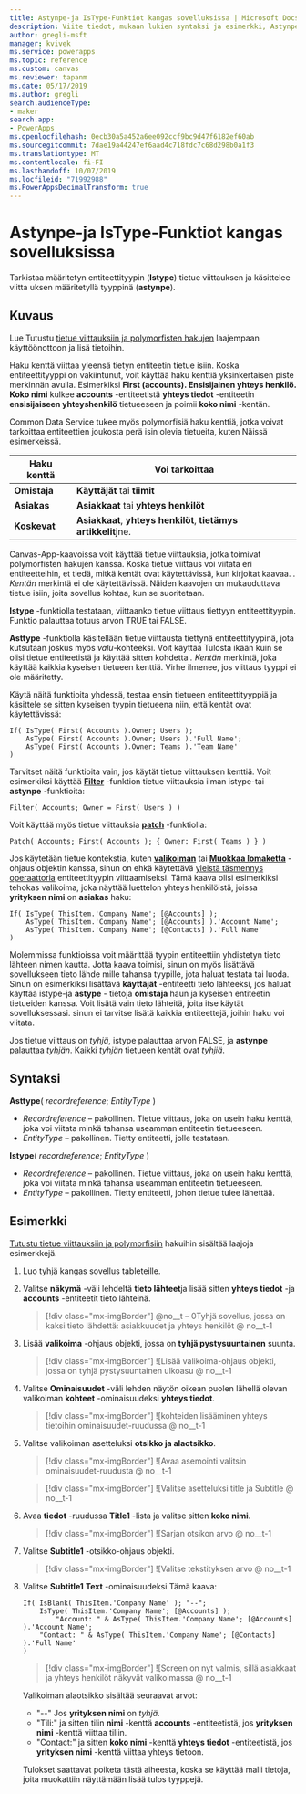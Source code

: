 ```yaml
---
title: Astynpe-ja IsType-Funktiot kangas sovelluksissa | Microsoft Docs
description: Viite tiedot, mukaan lukien syntaksi ja esimerkki, Astynpe-ja IsType-funktioille kangas sovelluksissa
author: gregli-msft
manager: kvivek
ms.service: powerapps
ms.topic: reference
ms.custom: canvas
ms.reviewer: tapanm
ms.date: 05/17/2019
ms.author: gregli
search.audienceType:
- maker
search.app:
- PowerApps
ms.openlocfilehash: 0ecb30a5a452a6ee092ccf9bc9d47f6182ef60ab
ms.sourcegitcommit: 7dae19a44247ef6aad4c718fdc7c68d298b0a1f3
ms.translationtype: MT
ms.contentlocale: fi-FI
ms.lasthandoff: 10/07/2019
ms.locfileid: "71992988"
ms.PowerAppsDecimalTransform: true
---
```

# <a name="astype-and-istype-functions-in-canvas-apps"></a>Astynpe-ja IsType-Funktiot kangas sovelluksissa

Tarkistaa määritetyn entiteettityypin (**Istype**) tietue viittauksen ja käsittelee viitta uksen määritetyllä tyyppinä (**astynpe**).

## <a name="description"></a>Kuvaus

Lue Tutustu [tietue viittauksiin ja polymorfisten hakujen](../working-with-references.md) laajempaan käyttöönottoon ja lisä tietoihin.

Haku kenttä viittaa yleensä tietyn entiteetin tietue isiin. Koska entiteettityyppi on vakiintunut, voit käyttää haku kenttiä yksinkertaisen piste merkinnän avulla. Esimerkiksi **First (accounts). Ensisijainen yhteys henkilö. Koko nimi** kulkee **accounts** -entiteetistä **yhteys tiedot** -entiteetin **ensisijaiseen yhteyshenkilö** tietueeseen ja poimii **koko nimi** -kentän.

Common Data Service tukee myös polymorfisiä haku kenttiä, jotka voivat tarkoittaa entiteettien joukosta perä isin olevia tietueita, kuten Näissä esimerkeissä.

| Haku kenttä | Voi tarkoittaa |
|--------------|--------------|
| **Omistaja** | **Käyttäjät** tai **tiimit** |
| **Asiakas** | **Asiakkaat** tai **yhteys henkilöt** |
| **Koskevat** | **Asiakkaat**, **yhteys henkilöt**, **tietämys artikkelit**jne. |

<!--note from editor: Change "Knowledge Articles" to "Knowledge Base articles" if that is what is being referenced.   -->

Canvas-App-kaavoissa voit käyttää tietue viittauksia, jotka toimivat polymorfisten hakujen kanssa. Koska tietue viittaus voi viitata eri entiteetteihin, et tiedä, mitkä kentät ovat käytettävissä, kun kirjoitat kaavaa. *. Kentän* merkintä ei ole käytettävissä. Näiden kaavojen on mukauduttava tietue isiin, joita sovellus kohtaa, kun se suoritetaan.

**Istype** -funktiolla testataan, viittaanko tietue viittaus tiettyyn entiteettityypin. Funktio palauttaa totuus arvon TRUE tai FALSE.

**Asttype** -funktiolla käsitellään tietue viittausta tiettynä entiteettityypinä, jota kutsutaan joskus myös *valu*-kohteeksi. Voit käyttää Tulosta ikään kuin se olisi tietue entiteetistä ja käyttää sitten kohdetta *. Kentän* merkintä, joka käyttää kaikkia kyseisen tietueen kenttiä. Virhe ilmenee, jos viittaus tyyppi ei ole määritetty.

Käytä näitä funktioita yhdessä, testaa ensin tietueen entiteettityyppiä ja käsittele se sitten kyseisen tyypin tietueena niin, että kentät ovat käytettävissä:

```powerapps-comma
If( IsType( First( Accounts ).Owner; Users );
    AsType( First( Accounts ).Owner; Users ).'Full Name';
    AsType( First( Accounts ).Owner; Teams ).'Team Name'
)
```

Tarvitset näitä funktioita vain, jos käytät tietue viittauksen kenttiä. Voit esimerkiksi käyttää [**Filter**](function-filter-lookup.md) -funktion tietue viittauksia ilman istype-tai **astynpe** -funktioita:

```powerapps-comma
Filter( Accounts; Owner = First( Users ) )
```

Voit käyttää myös tietue viittauksia [**patch**](function-patch.md) -funktiolla:

```powerapps-comma
Patch( Accounts; First( Accounts ); { Owner: First( Teams ) } )
```  

Jos käytetään tietue kontekstia, kuten [**valikoiman**](../controls/control-gallery.md) tai [**Muokkaa lomaketta**](../controls/control-form-detail.md) -ohjaus objektin kanssa, sinun on ehkä käytettävä [yleistä täsmennys operaattoria](operators.md#disambiguation-operator) entiteettityypin viittaamiseksi. Tämä kaava olisi esimerkiksi tehokas valikoima, joka näyttää luettelon yhteys henkilöistä, joissa **yrityksen nimi** on **asiakas** haku:

```powerapps-comma
If( IsType( ThisItem.'Company Name'; [@Accounts] );
    AsType( ThisItem.'Company Name'; [@Accounts] ).'Account Name';
    AsType( ThisItem.'Company Name'; [@Contacts] ).'Full Name'
)
```

Molemmissa funktioissa voit määrittää tyypin entiteettiin yhdistetyn tieto lähteen nimen kautta. Jotta kaava toimisi, sinun on myös lisättävä sovellukseen tieto lähde mille tahansa tyypille, jota haluat testata tai luoda. Sinun on esimerkiksi lisättävä **käyttäjät** -entiteetti tieto lähteeksi, jos haluat käyttää istype-ja **astype** - tietoja **omistaja** haun ja kyseisen entiteetin tietueiden kanssa. Voit lisätä vain tieto lähteitä, joita itse käytät sovelluksessasi. sinun ei tarvitse lisätä kaikkia entiteettejä, joihin haku voi viitata.

Jos tietue viittaus on *tyhjä*, istype palauttaa arvon FALSE, ja **astynpe** palauttaa *tyhjän*. Kaikki *tyhjän* tietueen kentät ovat *tyhjiä*.

## <a name="syntax"></a>Syntaksi

**Asttype**( *recordreference*; *EntityType* )

- *Recordreference* – pakollinen. Tietue viittaus, joka on usein haku kenttä, joka voi viitata minkä tahansa useamman entiteetin tietueeseen.
- *EntityType* – pakollinen. Tietty entiteetti, jolle testataan.

**Istype**( *recordreference*; *EntityType* )

- *Recordreference* – pakollinen. Tietue viittaus, joka on usein haku kenttä, joka voi viitata minkä tahansa useamman entiteetin tietueeseen.
- *EntityType* – pakollinen. Tietty entiteetti, johon tietue tulee lähettää.

## <a name="example"></a>Esimerkki

[Tutustu tietue viittauksiin ja polymorfisiin](../working-with-references.md) hakuihin sisältää laajoja esimerkkejä.

1. Luo tyhjä kangas sovellus tableteille.

1. Valitse **näkymä** -väli lehdeltä **tieto lähteet**ja lisää sitten **yhteys tiedot** -ja **accounts** -entiteetit tieto lähteinä.
    > [!div class="mx-imgBorder"]
    > @no__t – 0Tyhjä sovellus, jossa on kaksi tieto lähdettä: asiakkuudet ja yhteys henkilöt @ no__t-1

1. Lisää **valikoima** -ohjaus objekti, jossa on **tyhjä pystysuuntainen** suunta.

    > [!div class="mx-imgBorder"]
    > ![Lisää valikoima-ohjaus objekti, jossa on tyhjä pystysuuntainen ulkoasu @ no__t-1

1. Valitse **Ominaisuudet** -väli lehden näytön oikean puolen lähellä olevan valikoiman **kohteet** -ominaisuudeksi **yhteys tiedot**.

    > [!div class="mx-imgBorder"]
    > ![kohteiden lisääminen yhteys tietoihin ominaisuudet-ruudussa @ no__t-1

1. Valitse valikoiman asetteluksi **otsikko ja alaotsikko**.

    > [!div class="mx-imgBorder"]
    > ![Avaa asemointi valitsin ominaisuudet-ruudusta @ no__t-1

    > [!div class="mx-imgBorder"]
    > ![Valitse asetteluksi title ja Subtitle @ no__t-1

1. Avaa **tiedot** -ruudussa **Title1** -lista ja valitse sitten **koko nimi**.

    > [!div class="mx-imgBorder"]
    > ![Sarjan otsikon arvo @ no__t-1

1. Valitse **Subtitle1** -otsikko-ohjaus objekti.

    > [!div class="mx-imgBorder"]
    > ![Valitse tekstityksen arvo @ no__t-1

1. Valitse **Subtitle1** **Text** -ominaisuudeksi Tämä kaava:

    ```powerapps-comma
    If( IsBlank( ThisItem.'Company Name' ); "--";
        IsType( ThisItem.'Company Name'; [@Accounts] );
            "Account: " & AsType( ThisItem.'Company Name'; [@Accounts] ).'Account Name';
        "Contact: " & AsType( ThisItem.'Company Name'; [@Contacts] ).'Full Name'
    )
    ```

    > [!div class="mx-imgBorder"]
    > ![Screen on nyt valmis, sillä asiakkaat ja yhteys henkilöt näkyvät valikoimassa @ no__t-1

    Valikoiman alaotsikko sisältää seuraavat arvot:
    - "--" Jos **yrityksen nimi** on *tyhjä*.
    - "Tili:" ja sitten tilin **nimi** -kenttä **accounts** -entiteetistä, jos **yrityksen nimi** -kenttä viittaa tiliin.
    - "Contact:" ja sitten **koko nimi** -kenttä **yhteys tiedot** -entiteetistä, jos **yrityksen nimi** -kenttä viittaa yhteys tietoon.

    Tulokset saattavat poiketa tästä aiheesta, koska se käyttää malli tietoja, joita muokattiin näyttämään lisää tulos tyyppejä.
